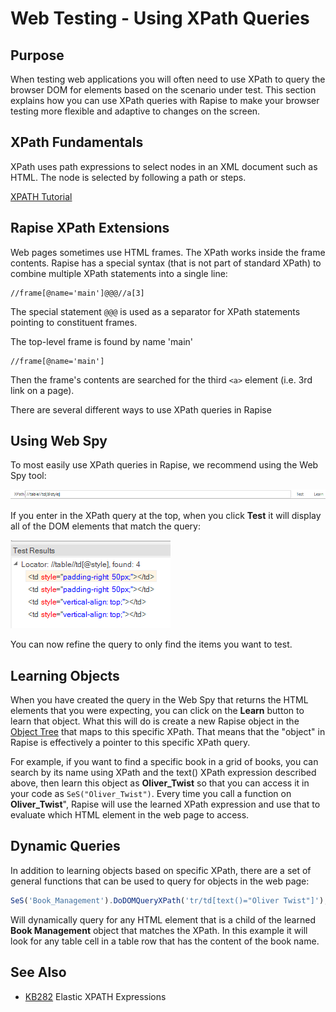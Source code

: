 # Web Testing - Using XPath Queries

## Purpose

When testing web applications you will often need to use XPath to query the browser DOM for elements based on the scenario under test. This section explains how you can use XPath queries with Rapise to make your browser testing more flexible and adaptive to changes on the screen.

## XPath Fundamentals

XPath uses path expressions to select nodes in an XML document such as HTML. The node is selected by following a path or steps.

[XPATH Tutorial](https://www.w3schools.com/xml/xpath_intro.asp)

## Rapise XPath Extensions

Web pages sometimes use HTML frames. The XPath works inside the frame contents. Rapise has a special syntax (that is not part of standard
XPath) to combine multiple XPath statements into a single line:

```xpath
//frame[@name='main']@@@//a[3]
```

The special statement `@@@` is used as a separator for XPath statements pointing to constituent frames.

The top-level frame is found by name 'main'

```xpath
//frame[@name='main']
```

Then the frame's contents are searched for the third `<a>` element (i.e. 3rd link on a page).

There are several different ways to use XPath queries in Rapise

## Using Web Spy

To most easily use XPath queries in Rapise, we recommend using the Web Spy tool:

![xpath edit](./img/xpath1.png)

If you enter in the XPath query at the top, when you click **Test** it will display all of the DOM elements that match the query:

![xpath results](./img/xpath2.png)

You can now refine the query to only find the items you want to test.

## Learning Objects

When you have created the query in the Web Spy that returns the HTML elements that you were expecting, you can click on the **Learn** button to learn that object. What this will do is create a new Rapise object in the [Object Tree](object_tree.md) that maps to this specific XPath. That means that the "object" in Rapise is effectively a pointer to this specific XPath query.

For example, if you want to find a specific book in a grid of books, you can search by its name using XPath and the text() XPath expression described above, then learn this object as **Oliver_Twist** so that you can access it in your code as `SeS("Oliver_Twist")`. Every time you call a function on **Oliver_Twist**", Rapise will use the learned XPath expression and use that to evaluate which HTML element in the web page to access.

## Dynamic Queries

In addition to learning objects based on specific XPath, there are a set of general functions that can be used to query for objects in the web page:

```javascript
SeS('Book_Management').DoDOMQueryXPath('tr/td[text()="Oliver Twist"]');
```

Will dynamically query for any HTML element that is a child of the learned **Book Management** object that matches the XPath. In this example it will look for any table cell in a table row that has the content of the book name.

## See Also

- [KB282](https://www.inflectra.com/Support/KnowledgeBase/KB282.aspx) Elastic XPATH Expressions